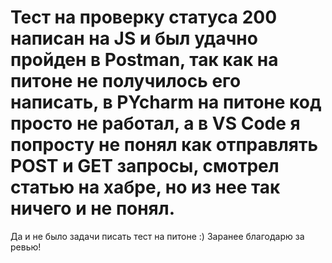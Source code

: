 ﻿# Тест на проверку статуса 200 написан на JS и был удачно пройден в Postman, так как на питоне не получилось его написать, в PYcharm на питоне код просто не работал, а в VS Code  я попросту не понял как отправлять  POST и GET запросы, смотрел статью на хабре, но из нее так ничего и не понял. 
Да и не было задачи писать тест на питоне :)
Заранее благодарю за ревью!